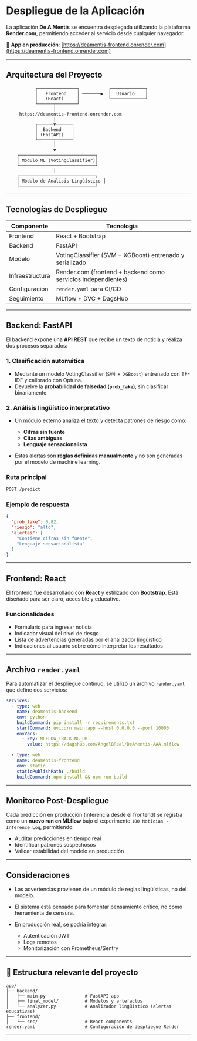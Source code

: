 # Despliegue de la Aplicación

La aplicación **De A Mentis** se encuentra desplegada utilizando la plataforma **Render.com**, permitiendo acceder al servicio desde cualquier navegador.

🔗 **App en producción**: [https://deamentis-frontend.onrender.com](https://deamentis-frontend.onrender.com)

---

## Arquitectura del Proyecto

```text
           ┌───────────────┐           ┌─────────────┐
           │   Frontend    │ ───────▶  │  Usuario    │
           │   (React)     │           └─────────────┘
           └──────┬────────┘
                  │
     https://deamentis-frontend.onrender.com
                  │
           ┌──────▼──────┐
           │  Backend    │
           │ (FastAPI)   │
           └──────┬──────┘
                  │
                  ▼
    ┌─────────────────────────────┐
    │ Módulo ML (VotingClassifier)│
    └─────────────────────────────┘
                  │
    ┌─────────────────────────────┐
    │ Módulo de Análisis Lingüístico │
    └─────────────────────────────┘
````

---

## Tecnologías de Despliegue

| Componente      | Tecnología                                                    |
| --------------- | ------------------------------------------------------------- |
| Frontend        | React + Bootstrap                                             |
| Backend         | FastAPI                                                       |
| Modelo          | VotingClassifier (SVM + XGBoost) entrenado y serializado      |
| Infraestructura | Render.com (frontend + backend como servicios independientes) |
| Configuración   | `render.yaml` para CI/CD                                      |
| Seguimiento     | MLflow + DVC + DagsHub                                        |

---

## Backend: FastAPI

El backend expone una **API REST** que recibe un texto de noticia y realiza dos procesos separados:

### 1. Clasificación automática

* Mediante un modelo VotingClassifier (`SVM + XGBoost`) entrenado con TF-IDF y calibrado con Optuna.
* Devuelve la **probabilidad de falsedad (`prob_fake`)**, sin clasificar binariamente.

### 2. Análisis lingüístico interpretativo

* Un módulo externo analiza el texto y detecta patrones de riesgo como:

  * **Cifras sin fuente**
  * **Citas ambiguas**
  * **Lenguaje sensacionalista**
* Estas alertas son **reglas definidas manualmente** y no son generadas por el modelo de machine learning.

### Ruta principal

```bash
POST /predict
```

### Ejemplo de respuesta

```json
{
  "prob_fake": 0.82,
  "riesgo": "alto",
  "alertas": [
    "Contiene cifras sin fuente",
    "Lenguaje sensacionalista"
  ]
}
```

---

## Frontend: React

El frontend fue desarrollado con **React** y estilizado con **Bootstrap**. Está diseñado para ser claro, accesible y educativo.

### Funcionalidades

* Formulario para ingresar noticia
* Indicador visual del nivel de riesgo
* Lista de advertencias generadas por el analizador lingüístico
* Indicaciones al usuario sobre cómo interpretar los resultados

---

## Archivo `render.yaml`

Para automatizar el despliegue continuo, se utilizó un archivo `render.yaml` que define dos servicios:

```yaml
services:
  - type: web
    name: deamentis-backend
    env: python
    buildCommand: pip install -r requirements.txt
    startCommand: uvicorn main:app --host 0.0.0.0 --port 10000
    envVars:
      - key: MLFLOW_TRACKING_URI
        value: https://dagshub.com/AngelBReal/DeAMentis-AAA.mlflow

  - type: web
    name: deamentis-frontend
    env: static
    staticPublishPath: ./build
    buildCommand: npm install && npm run build
```

---

## Monitoreo Post-Despliegue

Cada predicción en producción (inferencia desde el frontend) se registra como un **nuevo run en MLflow** bajo el experimento `100 Noticias - Inference Log`, permitiendo:

* Auditar predicciones en tiempo real
* Identificar patrones sospechosos
* Validar estabilidad del modelo en producción

---

## Consideraciones

* Las advertencias provienen de un módulo de reglas lingüísticas, no del modelo.
* El sistema está pensado para fomentar pensamiento crítico, no como herramienta de censura.
* En producción real, se podría integrar:

  * Autenticación JWT
  * Logs remotos
  * Monitorización con Prometheus/Sentry

---

## 📂 Estructura relevante del proyecto

```text
app/
├── backend/
│   ├── main.py               # FastAPI app
│   ├── final_model/          # Modelos y artefactos
│   └── analyzer.py           # Analizador lingüístico (alertas educativas)
├── frontend/
│   └── src/                  # React components
render.yaml                   # Configuración de despliegue Render
```

---
